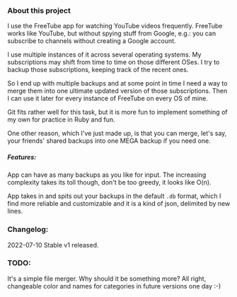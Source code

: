 ### About this project
I use the FreeTube app for watching YouTube videos frequently. FreeTube works
like YouTube, but without spying stuff from Google, e.g.: you can subscribe to
channels without creating a Google account.

I use multiple instances of it across several operating systems.  My
subscriptions may shift from time to time on those different OSes. I try to
backup those subscriptions, keeping track of the recent ones.

So I end up with multiple backups and at some point in time I need a way to
merge them into one ultimate updated version of those subscriptions. Then I can
use it later for every instance of FreeTube on every OS of mine.

Git fits rather well for this task, but it is more fun to implement something of
my own for practice in Ruby and fun.

One other reason, which I've just made up, is that you can merge, let's say,
your friends' shared backups into one MEGA backup if you need one.

##### Features:
App can have as many backups as you like for input. The increasing complexity
takes its toll though, don't be too greedy, it looks like O(n).

App takes in and spits out your backups in the default `.db` format, which I
find more reliable and customizable and it is a kind of json, delimited by new
lines.

### Changelog:
2022-07-10 Stable v1 released.

### TODO:
It's a simple file merger. Why should it be something more?
All right, changeable color and names for categories in future versions one day
:-)
